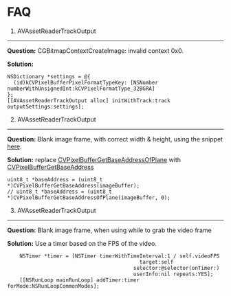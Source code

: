 FAQ
====

1. AVAssetReaderTrackOutput
----

**Question:**
CGBitmapContextCreateImage: invalid context 0x0.

**Solution:**
```
NSDictionary *settings = @{
  (id)kCVPixelBufferPixelFormatTypeKey: [NSNumber numberWithUnsignedInt:kCVPixelFormatType_32BGRA]
};
[[AVAssetReaderTrackOutput alloc] initWithTrack:track outputSettings:settings];
```

2. AVAssetReaderTrackOutput
----

**Question:**
Blank image frame, with correct width & height, using the snippet [here](http://stackoverflow.com/questions/3305862/uiimage-created-from-cmsamplebufferref-not-displayed-in-uiimageview).

**Solution:**
replace [CVPixelBufferGetBaseAddressOfPlane](https://developer.apple.com/library/Mac/DOCUMENTATION/QuartzCore/Reference/CVPixelBufferRef/Reference/reference.html#//apple_ref/c/func/CVPixelBufferGetBaseAddressOfPlane) with [CVPixelBufferGetBaseAddress](https://developer.apple.com/library/Mac/DOCUMENTATION/QuartzCore/Reference/CVPixelBufferRef/Reference/reference.html#//apple_ref/c/func/CVPixelBufferLockBaseAddress)
```
uint8_t *baseAddress = (uint8_t *)CVPixelBufferGetBaseAddress(imageBuffer);
// uint8_t *baseAddress = (uint8_t *)CVPixelBufferGetBaseAddressOfPlane(imageBuffer, 0);
```

3. AVAssetReaderTrackOutput
----

**Question:**
Blank image frame, when using while to grab the video frame

**Solution:**
Use a timer based on the FPS of the video.
```
    NSTimer *timer = [NSTimer timerWithTimeInterval:1 / self.videoFPS
                                           target:self
                                         selector:@selector(onTimer:)
                                         userInfo:nil repeats:YES];
    [[NSRunLoop mainRunLoop] addTimer:timer forMode:NSRunLoopCommonModes];
```
